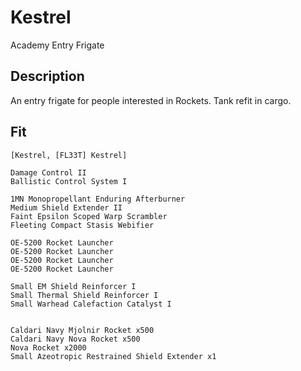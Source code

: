 # Kestrel

Academy Entry Frigate

## Description

An entry frigate for people interested in Rockets. Tank refit in cargo.

## Fit

```
[Kestrel, [FL33T] Kestrel]

Damage Control II
Ballistic Control System I

1MN Monopropellant Enduring Afterburner
Medium Shield Extender II
Faint Epsilon Scoped Warp Scrambler
Fleeting Compact Stasis Webifier

OE-5200 Rocket Launcher
OE-5200 Rocket Launcher
OE-5200 Rocket Launcher
OE-5200 Rocket Launcher

Small EM Shield Reinforcer I
Small Thermal Shield Reinforcer I
Small Warhead Calefaction Catalyst I


Caldari Navy Mjolnir Rocket x500
Caldari Navy Nova Rocket x500
Nova Rocket x2000
Small Azeotropic Restrained Shield Extender x1
```
